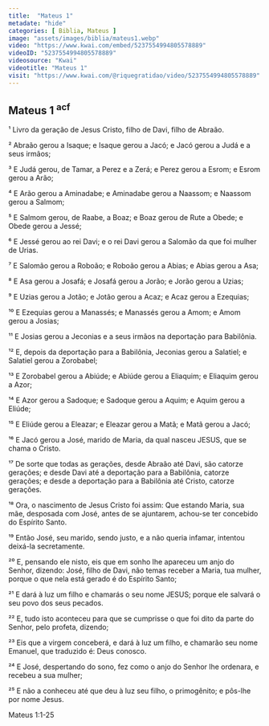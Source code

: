 ```yaml
---
title:  "Mateus 1"
metadate: "hide"
categories: [ Biblia, Mateus ]
image: "assets/images/biblia/mateus1.webp"
video: "https://www.kwai.com/embed/5237554994805578889"
videoID: "5237554994805578889"
videosource: "Kwai"
videotitle: "Mateus 1"
visit: "https://www.kwai.com/@riquegratidao/video/5237554994805578889"
---
```



## Mateus 1 <sup>acf</sup>

¹ Livro da geração de Jesus Cristo, filho de Davi, filho de Abraão.

² Abraão gerou a Isaque; e Isaque gerou a Jacó; e Jacó gerou a Judá e a seus irmãos;

³ E Judá gerou, de Tamar, a Perez e a Zerá; e Perez gerou a Esrom; e Esrom gerou a Arão;

⁴ E Arão gerou a Aminadabe; e Aminadabe gerou a Naassom; e Naassom gerou a Salmom;

⁵ E Salmom gerou, de Raabe, a Boaz; e Boaz gerou de Rute a Obede; e Obede gerou a Jessé;

⁶ E Jessé gerou ao rei Davi; e o rei Davi gerou a Salomão da que foi mulher de Urias.

⁷ E Salomão gerou a Roboão; e Roboão gerou a Abias; e Abias gerou a Asa;

⁸ E Asa gerou a Josafá; e Josafá gerou a Jorão; e Jorão gerou a Uzias;

⁹ E Uzias gerou a Jotão; e Jotão gerou a Acaz; e Acaz gerou a Ezequias;

¹⁰ E Ezequias gerou a Manassés; e Manassés gerou a Amom; e Amom gerou a Josias;

¹¹ E Josias gerou a Jeconias e a seus irmãos na deportação para Babilônia.

¹² E, depois da deportação para a Babilônia, Jeconias gerou a Salatiel; e Salatiel gerou a Zorobabel;

¹³ E Zorobabel gerou a Abiúde; e Abiúde gerou a Eliaquim; e Eliaquim gerou a Azor;

¹⁴ E Azor gerou a Sadoque; e Sadoque gerou a Aquim; e Aquim gerou a Eliúde;

¹⁵ E Eliúde gerou a Eleazar; e Eleazar gerou a Matã; e Matã gerou a Jacó;

¹⁶ E Jacó gerou a José, marido de Maria, da qual nasceu JESUS, que se chama o Cristo.

¹⁷ De sorte que todas as gerações, desde Abraão até Davi, são catorze gerações; e desde Davi até a deportação para a Babilônia, catorze gerações; e desde a deportação para a Babilônia até Cristo, catorze gerações.

¹⁸ Ora, o nascimento de Jesus Cristo foi assim: Que estando Maria, sua mãe, desposada com José, antes de se ajuntarem, achou-se ter concebido do Espírito Santo.

¹⁹ Então José, seu marido, sendo justo, e a não queria infamar, intentou deixá-la secretamente.

²⁰ E, pensando ele nisto, eis que em sonho lhe apareceu um anjo do Senhor, dizendo: José, filho de Davi, não temas receber a Maria, tua mulher, porque o que nela está gerado é do Espírito Santo;

²¹ E dará à luz um filho e chamarás o seu nome JESUS; porque ele salvará o seu povo dos seus pecados.

²² E, tudo isto aconteceu para que se cumprisse o que foi dito da parte do Senhor, pelo profeta, dizendo;

²³ Eis que a virgem conceberá, e dará à luz um filho, e chamarão seu nome Emanuel, que traduzido é: Deus conosco.

²⁴ E José, despertando do sono, fez como o anjo do Senhor lhe ordenara, e recebeu a sua mulher;

²⁵ E não a conheceu até que deu à luz seu filho, o primogênito; e pôs-lhe por nome Jesus. 

Mateus 1:1-25